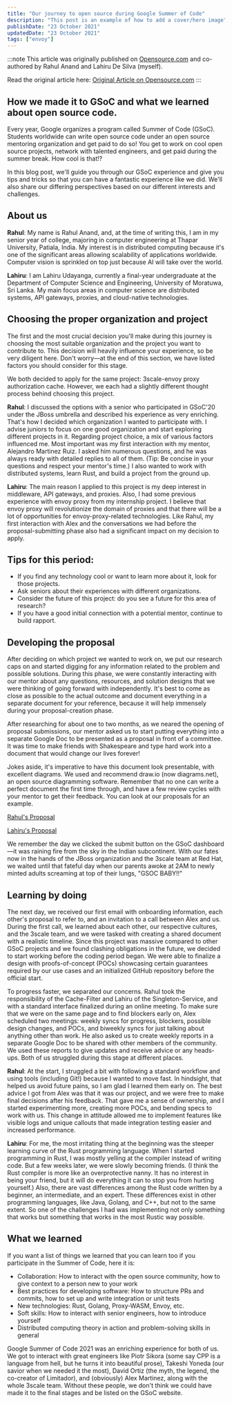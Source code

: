 ```yaml
---
title: "Our journey to open source during Google Summer of Code"
description: "This post is an example of how to add a cover/hero image"
publishDate: "23 October 2021"
updatedDate: "23 October 2021"
tags: ["envoy"]
---
```


:::note
This article was originally published on [Opensource.com](https://opensource.com/) and co-authored by Rahul Anand and Lahiru De Silva (myself).

Read the original article here: [Original Article on Opensource.com](https://opensource.com/article/21/10/google-summer-code)
:::

## How we made it to GSoC and what we learned about open source code.

Every year, Google organizes a program called Summer of Code (GSoC). Students worldwide can write open source code under an open source mentoring organization and get paid to do so! You get to work on cool open source projects, network with talented engineers, and get paid during the summer break. How cool is that!?

In this blog post, we'll guide you through our GSoC experience and give you tips and tricks so that you can have a fantastic experience like we did. We'll also share our differing perspectives based on our different interests and challenges.

## About us

**Rahul**: My name is Rahul Anand, and, at the time of writing this, I am in my senior year of college, majoring in computer engineering at Thapar University, Patiala, India. My interest is in distributed computing because it's one of the significant areas allowing scalability of applications worldwide. Computer vision is sprinkled on top just because AI will take over the world.

**Lahiru**: I am Lahiru Udayanga, currently a final-year undergraduate at the Department of Computer Science and Engineering, University of Moratuwa, Sri Lanka. My main focus areas in computer science are distributed systems, API gateways, proxies, and cloud-native technologies.

## Choosing the proper organization and project

The first and the most crucial decision you'll make during this journey is choosing the most suitable organization and the project you want to contribute to. This decision will heavily influence your experience, so be very diligent here. Don't worry—at the end of this section, we have listed factors you should consider for this stage.

We both decided to apply for the same project: 3scale-envoy proxy authorization cache. However, we each had a slightly different thought process behind choosing this project.

**Rahul**: I discussed the options with a senior who participated in GSoC'20 under the JBoss umbrella and described his experience as very enriching. That's how I decided which organization I wanted to participate with. I advise juniors to focus on one good organization and start exploring different projects in it. Regarding project choice, a mix of various factors influenced me. Most important was my first interaction with my mentor, Alejandro Martinez Ruiz. I asked him numerous questions, and he was always ready with detailed replies to all of them. (Tip: Be concise in your questions and respect your mentor's time.) I also wanted to work with distributed systems, learn Rust, and build a project from the ground up.

**Lahiru**: The main reason I applied to this project is my deep interest in middleware, API gateways, and proxies. Also, I had some previous experience with envoy proxy from my internship project. I believe that envoy proxy will revolutionize the domain of proxies and that there will be a lot of opportunities for envoy-proxy-related technologies. Like Rahul, my first interaction with Alex and the conversations we had before the proposal-submitting phase also had a significant impact on my decision to apply.

## Tips for this period:

- If you find any technology cool or want to learn more about it, look for those projects.
- Ask seniors about their experiences with different organizations.
- Consider the future of this project: do you see a future for this area of research?
- If you have a good initial connection with a potential mentor, continue to build rapport.

## Developing the proposal

After deciding on which project we wanted to work on, we put our research caps on and started digging for any information related to the problem and possible solutions. During this phase, we were constantly interacting with our mentor about any questions, resources, and solution designs that we were thinking of going forward with independently. It's best to come as close as possible to the actual outcome and document everything in a separate document for your reference, because it will help immensely during your proposal-creation phase.

After researching for about one to two months, as we neared the opening of proposal submissions, our mentor asked us to start putting everything into a separate Google Doc to be presented as a proposal in front of a committee. It was time to make friends with Shakespeare and type hard work into a document that would change our lives forever!

Jokes aside, it's imperative to have this document look presentable, with excellent diagrams. We used and recommend draw.io (now diagrams.net), an open source diagramming software. Remember that no one can write a perfect document the first time through, and have a few review cycles with your mentor to get their feedback. You can look at our proposals for an example.

[Rahul's Proposal](https://drive.google.com/file/d/1R7uwJd6kohBC9xHzUFjmzsCWA6CoSesN/view)

[Lahiru's Proposal](https://docs.google.com/document/d/1WpW-UUSwgVVvSFZvJaIpXNZB0DRUSQGDFOJCoM88h9k/edit?usp=sharing)

We remember the day we clicked the submit button on the GSoC dashboard—it was raining fire from the sky in the Indian subcontinent. With our fates now in the hands of the JBoss organization and the 3scale team at Red Hat, we waited until that fateful day when our parents awoke at 2AM to newly minted adults screaming at top of their lungs, "GSOC BABY!!"

## Learning by doing

The next day, we received our first email with onboarding information, each other's proposal to refer to, and an invitation to a call between Alex and us. During the first call, we learned about each other, our respective cultures, and the 3scale team, and we were tasked with creating a shared document with a realistic timeline. Since this project was massive compared to other GSoC projects and we found clashing obligations in the future, we decided to start working before the coding period began. We were able to finalize a design with proofs-of-concept (POCs) showcasing certain guarantees required by our use cases and an initialized GitHub repository before the official start.

To progress faster, we separated our concerns. Rahul took the responsibility of the Cache-Filter and Lahiru of the Singleton-Service, and with a standard interface finalized during an online meeting. To make sure that we were on the same page and to find blockers early on, Alex scheduled two meetings: weekly syncs for progress, blockers, possible design changes, and POCs, and biweekly syncs for just talking about anything other than work. He also asked us to create weekly reports in a separate Google Doc to be shared with other members of the community. We used these reports to give updates and receive advice or any heads-ups. Both of us struggled during this stage at different places.

**Rahul**: At the start, I struggled a bit with following a standard workflow and using tools (including Git!) because I wanted to move fast. In hindsight, that helped us avoid future pains, so I am glad I learned them early on. The best advice I got from Alex was that it was our project, and we were free to make final decisions after his feedback. That gave me a sense of ownership, and I started experimenting more, creating more POCs, and bending specs to work with us. This change in attitude allowed me to implement features like visible logs and unique callouts that made integration testing easier and increased performance.

**Lahiru**: For me, the most irritating thing at the beginning was the steeper learning curve of the Rust programming language. When I started programming in Rust, I was mostly yelling at the compiler instead of writing code. But a few weeks later, we were slowly becoming friends. (I think the Rust compiler is more like an overprotective nanny. It has no interest in being your friend, but it will do everything it can to stop you from hurting yourself.) Also, there are vast differences among the Rust code written by a beginner, an intermediate, and an expert. These differences exist in other programming languages, like Java, Golang, and C++, but not to the same extent. So one of the challenges I had was implementing not only something that works but something that works in the most Rustic way possible.

## What we learned

If you want a list of things we learned that you can learn too if you participate in the Summer of Code, here it is:

- Collaboration: How to interact with the open source community, how to give context to a person new to your work
- Best practices for developing software: How to structure PRs and commits, how to set up and write integration or unit tests
- New technologies: Rust, Golang, Proxy-WASM, Envoy, etc.
- Soft skills: How to interact with senior engineers, how to introduce yourself
- Distributed computing theory in action and problem-solving skills in general

Google Summer of Code 2021 was an enriching experience for both of us. We got to interact with great engineers like Piotr Sikora (some say CPP is a language from hell, but he turns it into beautiful prose), Takeshi Yoneda (our savior when we needed it the most), David Ortiz (the myth, the legend, the co-creator of Limitador), and (obviously) Alex Martinez, along with the whole 3scale team. Without these people, we don't think we could have made it to the final stages and be listed on the GSoC website.
